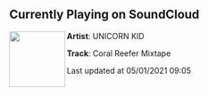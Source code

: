 ## Currently Playing on SoundCloud

[<img align="left" width="100" src="https://i1.sndcdn.com/artworks-000010873118-w9bqg3-t500x500.jpg">](https://soundcloud.com/unicornkid/coral-reefer-mixtape)

**Artist**: UNICORN KID 

**Track**: Coral Reefer Mixtape

Last updated at 05/01/2021 09:05
